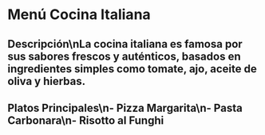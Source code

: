 # Menú Cocina Italiana
## Descripción\nLa cocina italiana es famosa por sus sabores frescos y auténticos, basados en ingredientes simples como tomate, ajo, aceite de oliva y hierbas.
## Platos Principales\n- Pizza Margarita\n- Pasta Carbonara\n- Risotto al Funghi
